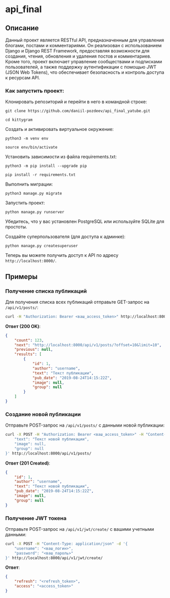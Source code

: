 # api_final

## Описание

Данный проект является RESTful API, предназначенным для управления блогами, постами и комментариями. Он реализован с использованием Django и Django REST Framework, предоставляя возможности для создания, чтения, обновления и удаления постов и комментариев. Кроме того, проект включает управление сообществами и подписками пользователей, а также поддержку аутентификации с помощью JWT (JSON Web Tokens), что обеспечивает безопасность и контроль доступа к ресурсам API.


### Как запустить проект:

Клонировать репозиторий и перейти в него в командной строке:

```
git clone https://github.com/daniil-pozdeev/api_final_yatube.git
```

```
cd kittygram
```

Cоздать и активировать виртуальное окружение:

```
python3 -m venv env
```

```
source env/bin/activate
```

Установить зависимости из файла requirements.txt:

```
python3 -m pip install --upgrade pip
```

```
pip install -r requirements.txt
```

Выполнить миграции:

```
python3 manage.py migrate
```

Запустить проект:

```
python manage.py runserver
```

Убедитесь, что у вас установлен PostgreSQL или используйте SQLite для простоты.


Создайте суперпользователя (для доступа к админке):
   ```
   python manage.py createsuperuser
   ```


Теперь вы можете получить доступ к API по адресу `http://localhost:8000/`.

## Примеры

### Получение списка публикаций

Для получения списка всех публикаций отправьте GET-запрос на `/api/v1/posts/`:

```bash
curl -H "Authorization: Bearer <ваш_access_token>" http://localhost:8000/api/v1/posts/
```

**Ответ (200 OK)**:
```json
{
    "count": 123,
    "next": "http://localhost:8000/api/v1/posts/?offset=10&limit=10",
    "previous": null,
    "results": [
        {
            "id": 1,
            "author": "username",
            "text": "Текст публикации",
            "pub_date": "2019-08-24T14:15:22Z",
            "image": null,
            "group": null
        }
    ]
}
```

### Создание новой публикации

Отправьте POST-запрос на `/api/v1/posts/` с данными новой публикации:

```bash
curl -X POST -H "Authorization: Bearer <ваш_access_token>" -H "Content-Type: application/json" -d '{
    "text": "Текст новой публикации",
    "image": null,
    "group": null
}' http://localhost:8000/api/v1/posts/
```

**Ответ (201 Created)**:
```json
{
    "id": 1,
    "author": "username",
    "text": "Текст новой публикации",
    "pub_date": "2019-08-24T14:15:22Z",
    "image": null,
    "group": null
}
```

### Получение JWT токена

Отправьте POST-запрос на `/api/v1/jwt/create/` с вашими учетными данными:

```bash
curl -X POST -H "Content-Type: application/json" -d '{
    "username": "<ваш_логин>",
    "password": "<ваш_пароль>"
}' http://localhost:8000/api/v1/jwt/create/
```

**Ответ**:
```json
{
    "refresh": "<refresh_token>",
    "access": "<access_token>"
}
```
